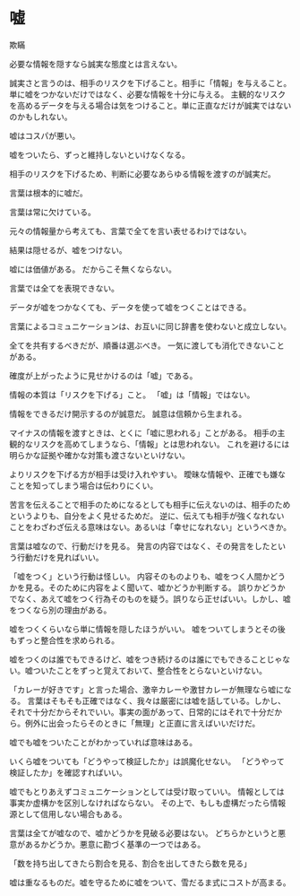 # 嘘

欺瞞

必要な情報を隠すなら誠実な態度とは言えない。

誠実さと言うのは、相手のリスクを下げること。相手に「情報」を与えること。
単に嘘をつかないだけではなく、必要な情報を十分に与える。
主観的なリスクを高めるデータを与える場合は気をつけること。単に正直なだけが誠実ではないのかもしれない。

嘘はコスパが悪い。

嘘をついたら、ずっと維持しないといけなくなる。

相手のリスクを下げるため、判断に必要なあらゆる情報を渡すのが誠実だ。

言葉は根本的に嘘だ。

言葉は常に欠けている。

元々の情報量から考えても、言葉で全てを言い表せるわけではない。

結果は隠せるが、嘘をつけない。

嘘には価値がある。
だからこそ無くならない。

言葉では全てを表現できない。

データが嘘をつかなくても、データを使って嘘をつくことはできる。

言葉によるコミュニケーションは、お互いに同じ辞書を使わないと成立しない。

全てを共有するべきだが、順番は選ぶべき。
一気に渡しても消化できないことがある。

確度が上がったように見せかけるのは「嘘」である。

情報の本質は「リスクを下げる」こと。
「嘘」は「情報」ではない。

情報をできるだけ開示するのが誠意だ。
誠意は信頼から生まれる。

マイナスの情報を渡すときは、とくに「嘘に思われる」ことがある。
相手の主観的なリスクを高めてしまうなら、「情報」とは思われない。
これを避けるには明らかな証拠や確かな対策も渡さないといけない。

よりリスクを下げる方が相手は受け入れやすい。
曖昧な情報や、正確でも嫌なことを知ってしまう場合は伝わりにくい。

苦言を伝えることで相手のためになるとしても相手に伝えないのは、相手のためというよりも、自分をよく見せるためだ。
逆に、伝えても相手が強くなれないことをわざわざ伝える意味はない。あるいは「幸せになれない」というべきか。

言葉は嘘なので、行動だけを見る。
発言の内容ではなく、その発言をしたという行動だけを見ればいい。

「嘘をつく」という行動は怪しい。
内容そのものよりも、嘘をつく人間かどうかを見る。そのために内容をよく聞いて、嘘かどうか判断する。
誤りかどうかでなく、あえて嘘をつく行為そのものを疑う。誤りなら正せばいい。しかし、嘘をつくなら別の理由がある。

嘘をつくくらいなら単に情報を隠したほうがいい。
嘘をついてしまうとその後もずっと整合性を求められる。

嘘をつくのは誰でもできるけど、嘘をつき続けるのは誰にでもできることじゃない。嘘ついたことをずっと覚えておいて、整合性をとらないといけない。

「カレーが好きです」と言った場合、激辛カレーや激甘カレーが無理なら嘘になる。
言葉はそもそも正確ではなく、我々は厳密には嘘を話している。しかし、それで十分だからそれでいい。事実の面があって、日常的にはそれで十分だから。例外に出会ったらそのときに「無理」と正直に言えばいいだけだ。

嘘でも嘘をついたことがわかっていれば意味はある。

いくら嘘をついても「どうやって検証したか」は誤魔化せない。
「どうやって検証したか」を確認すればいい。

嘘でもとりあえずコミュニケーションとしては受け取っていい。
情報としては事実か虚構かを区別しなければならない。
その上で、もしも虚構だったら情報源として信用しない場合もある。

言葉は全てが嘘なので、嘘かどうかを見破る必要はない。
どちらかというと悪意があるかどうか。悪意に勘づく基準の一つではある。

「数を持ち出してきたら割合を見る、割合を出してきたら数を見る」

嘘は重なるものだ。嘘を守るために嘘をついて、雪だるま式にコストが高まる。
